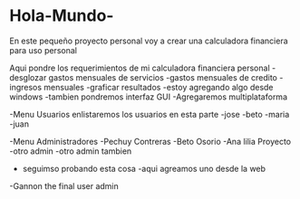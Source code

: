# Hola-Mundo-
En este pequeño proyecto personal voy a crear una calculadora financiera para uso personal

Aqui pondre los requerimientos de mi calculadora financiera personal
-desglozar gastos mensuales de servicios
-gastos mensuales de credito
-ingresos mensuales
-graficar resultados
-estoy agregando algo desde windows
-tambien pondremos interfaz GUI
-Agregaremos multiplataforma

-Menu Usuarios
enlistaremos los usuarios en esta parte
-jose
-beto
-maria
-juan

-Menu Administradores
-Pechuy Contreras
-Beto Osorio
-Ana lilia Proyecto
-otro admin
-otro admin tambien
- seguimso probando esta cosa
-aqui agreamos uno desde la web

-Gannon the final user admin 

